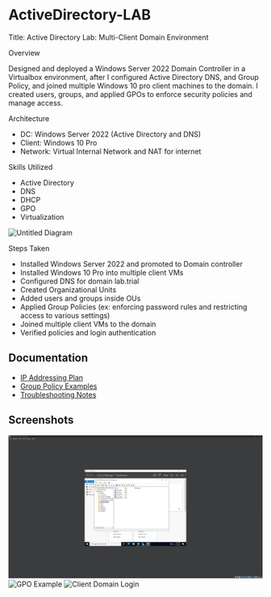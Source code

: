 # ActiveDirectory-LAB


Title: Active Directory Lab: Multi-Client Domain Environment

Overview

Designed and deployed a Windows Server 2022 Domain Controller in a Virtualbox environment, after I configured Active Directory DNS, and Group Policy, and joined multiple Windows 10 pro client machines to the domain. I created users, groups, and applied GPOs to enforce security policies and manage access.


Architecture

- DC: Windows Server 2022 (Active Directory and DNS)
- Client: Windows 10 Pro
- Network: Virtual Internal Network and NAT for internet

Skills Utilized

- Active Directory
- DNS
- DHCP
- GPO
- Virtualization


![Untitled Diagram](https://github.com/user-attachments/assets/bc0bcede-8241-445e-9297-74578f987cbf)


Steps Taken

- Installed Windows Server 2022 and promoted to Domain controller
- Installed Windows 10 Pro into multiple client VMs
- Configured DNS for domain lab.trial
- Created Organizational Units
- Added users and groups inside OUs
- Applied Group Policies (ex: enforcing password rules and restricting access to various settings)
- Joined multiple client VMs to the domain
- Verified policies and login authentication

## Documentation

- [IP Addressing Plan](Documentation/IP-Plan.md)
- [Group Policy Examples](Documentation/GPO-Examples.md)
- [Troubleshooting Notes](Documentation/Troubleshooting.md)

## Screenshots

![Active Directory Users](Screenshots/ad-users.png)
![GPO Example](Screenshots/GPO-Examples.png)
![Client Domain Login](Screenshots/Client_Log-in.png)

